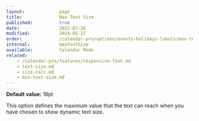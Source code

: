 ```yaml
---
layout:             page
title:              Max Text Size
published:          true
date:               2022-07-26
modified:           2024-05-17
order:              /calendar-pro/options/events-holidays-labels/max-text-size
internal:           maxFontSize
available:          Calendar Mode
related:
    - /calendar-pro/features/responsive-font.md
    - text-size.md
    - size-calc.md
    - min-text-size.md
---
```

**Default value:** 18pt

This option defines the maximum value that the text can reach when you have chosen to show dynamic text size.

